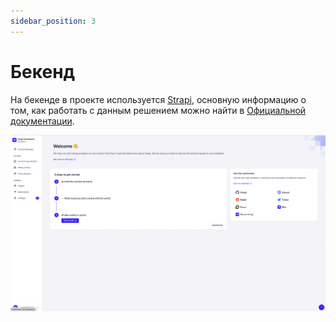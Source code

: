 ```yaml
---
sidebar_position: 3
---
```


# Бекенд

На бекенде в проекте используется [Strapi](https://strapi.io/), основную информацию о том, как работать с данным решением можно найти в [Официальной документации](https://strapi.io/documentation/developer-docs/).

![Strapi](./img/strapi.png)
